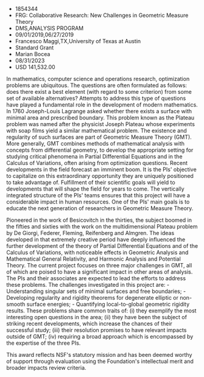 
* 1854344
* FRG: Collaborative Research: New Challenges in Geometric Measure Theory
* DMS,ANALYSIS PROGRAM
* 09/01/2019,06/27/2019
* Francesco Maggi,TX,University of Texas at Austin
* Standard Grant
* Marian Bocea
* 08/31/2023
* USD 141,532.00

In mathematics, computer science and operations research, optimization problems
are ubiquitous. The questions are often formulated as follows: does there exist
a best element (with regard to some criterion) from some set of available
alternatives? Attempts to address this type of questions have played a
fundamental role in the development of modern mathematics. In 1760 Joseph-Louis
Lagrange asked whether there exists a surface with minimal area and prescribed
boundary. This problem known as the Plateau problem was named after the
physicist Joseph Plateau whose experiments with soap films yield a similar
mathematical problem. The existence and regularity of such surfaces are part of
Geometric Measure Theory (GMT). More generally, GMT combines methods of
mathematical analysis with concepts from differential geometry, to develop the
appropriate setting for studying critical phenomena in Partial Differential
Equations and in the Calculus of Variations, often arising from optimization
questions. Recent developments in the field forecast an imminent boom. It is the
PIs' objective to capitalize on this extraordinary opportunity they are uniquely
positioned to take advantage of. Fulfillment of their scientific goals will
yield to developments that will shape the field for years to come. The
vertically integrated structure of the PIs' teams ensures that this project will
have a considerable impact in human resources. One of the PIs' main goals is to
educate the next generation of researchers in Geometric Measure Theory.

Pioneered in the work of Besicovitch in the thirties, the subject boomed in the
fifties and sixties with the work on the multidimensional Plateau problem by De
Giorgi, Federer, Fleming, Reifenberg and Almgren. The ideas developed in that
extremely creative period have deeply influenced the further development of the
theory of Partial Differential Equations and of the Calculus of Variations, with
noticeable effects in Geometric Analysis and Mathematical General Relativity,
and Harmonic Analysis and Potential Theory. The current project focuses on three
major challenges in GMT, all of which are poised to have a significant impact in
other areas of analysis. The PIs and their associates are expected to lead the
efforts to address these problems. The challenges investigated in this project
are: - Understanding singular sets of minimal surfaces and free boundaries; -
Developing regularity and rigidity theorems for degenerate elliptic or non-
smooth surface energies; - Quantifying local-to-global geometric rigidity
results. These problems share common traits of: (i) they exemplify the most
interesting open questions in the area; (ii) they have been the subject of
striking recent developments, which increase the chances of their successful
study; (iii) their resolution promises to have relevant impacts outside of GMT;
(iv) requiring a broad approach which is encompassed by the expertise of the
three PIs.

This award reflects NSF's statutory mission and has been deemed worthy of
support through evaluation using the Foundation's intellectual merit and broader
impacts review criteria.
